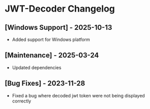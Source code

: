 # JWT-Decoder Changelog

## [Windows Support] - 2025-10-13

- Added support for Windows platform

## [Maintenance] - 2025-03-24

- Updated dependencies

## [Bug Fixes] - 2023-11-28

- Fixed a bug where decoded jwt token were not being displayed correctly
